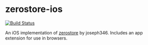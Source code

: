 # zerostore-ios

[![Build Status](https://magnum.travis-ci.com/kylebshr/zerostore-ios.svg?token=UiKDm2zaX2bq1nNqEV5r&branch=develop)](https://magnum.travis-ci.com/kylebshr/zerostore-ios)

An iOS implementation of [zerostore](https://github.com/joseph346/zerostore) by joseph346. Includes an app extension for use in browsers. 
